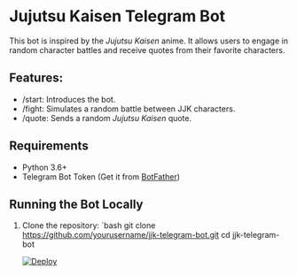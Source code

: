 

# Jujutsu Kaisen Telegram Bot

This bot is inspired by the *Jujutsu Kaisen* anime. It allows users to engage in random character battles and receive quotes from their favorite characters.

## Features:
- /start: Introduces the bot.
- /fight: Simulates a random battle between JJK characters.
- /quote: Sends a random *Jujutsu Kaisen* quote.

## Requirements
- Python 3.6+
- Telegram Bot Token (Get it from [BotFather](https://core.telegram.org/bots))

## Running the Bot Locally

1. Clone the repository:
   `bash
   git clone https://github.com/yourusername/jjk-telegram-bot.git
   cd jjk-telegram-bot

      [![Deploy](https://www.herokucdn.com/deploy/button.svg)](https://heroku.com/deploy?template=github.com/vip-rehan-mail/JJk-waifu-Game)
      
